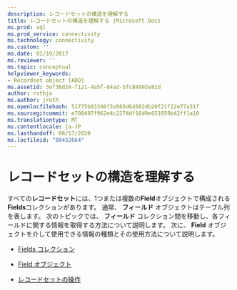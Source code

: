 ```yaml
---
description: レコードセットの構造を理解する
title: レコードセットの構造を理解する |Microsoft Docs
ms.prod: sql
ms.prod_service: connectivity
ms.technology: connectivity
ms.custom: ''
ms.date: 01/19/2017
ms.reviewer: ''
ms.topic: conceptual
helpviewer_keywords:
- Recordset object [ADO]
ms.assetid: 3ef36d24-f121-4a5f-84ad-5fc84992e81d
author: rothja
ms.author: jroth
ms.openlocfilehash: 51775b83346f3a565d64502db20f21f22e77a31f
ms.sourcegitcommit: e700497f962e4c2274df16d9e651059b42ff1a10
ms.translationtype: MT
ms.contentlocale: ja-JP
ms.lasthandoff: 08/17/2020
ms.locfileid: "88452664"
---
```

# <a name="understanding-recordset-structure"></a>レコードセットの構造を理解する
すべての**レコードセット**には、1つまたは複数の**Field**オブジェクトで構成される**Fields**コレクションがあります。 通常、 **フィールド** オブジェクトはテーブル列を表します。 次のトピックでは、 **フィールド** コレクション間を移動し、各フィールドに関する情報を取得する方法について説明します。 次に、 **Field** オブジェクトを介して使用できる情報の種類とその使用方法について説明します。  
  
-   [Fields コレクション](../../../ado/guide/data/the-fields-collection.md)  
  
-   [Field オブジェクト](../../../ado/guide/data/the-field-object.md)  
  
-   [レコードセットの操作](../../../ado/guide/data/working-with-recordsets.md)
